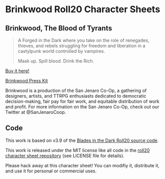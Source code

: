 # Brinkwood Roll20 Character Sheets

## Brinkwood, The Blood of Tyrants
>A Forged in the Dark where you take on the role of renegades, thieves, and rebels struggling for freedom and liberation in a castylpunk world controlled by vampires.
>
>Mask up. Spill blood. Drink the Rich.

[Buy it here!](https://www.kickstarter.com/projects/erikthebearik/brinkwood-the-blood-of-tyrants/description)

[Brinkwood Press Kit](https://hype.news/san-jenaro-co-op-us/brinkwood-the-blood-of-tyrants-qa3ugsjd)

Brinkwood is a production of the San Jenaro Co-Op, a gathering of designers, artists, and TTRPG enthusiasts dedicated to democratic decision-making, fair pay for fair work, and equitable distribution of work and profit. For more information on the San Jenaro Co-Op, check out our Twitter at @SanJenaroCoop.


## Code

This work is based on v3.9 of the [Blades in the Dark Roll20 source code](https://github.com/karraki/roll20-character-sheets/tree/master/Blades%20in%20the%20Dark).

This work is released under the MIT license like all code in the [roll20 character sheet repository](https://github.com/karraki/roll20-character-sheets) (see LICENSE file for details).

Please hack away at this character sheet! You can modifiy it, distribute it, and use it for personal or commercial uses.